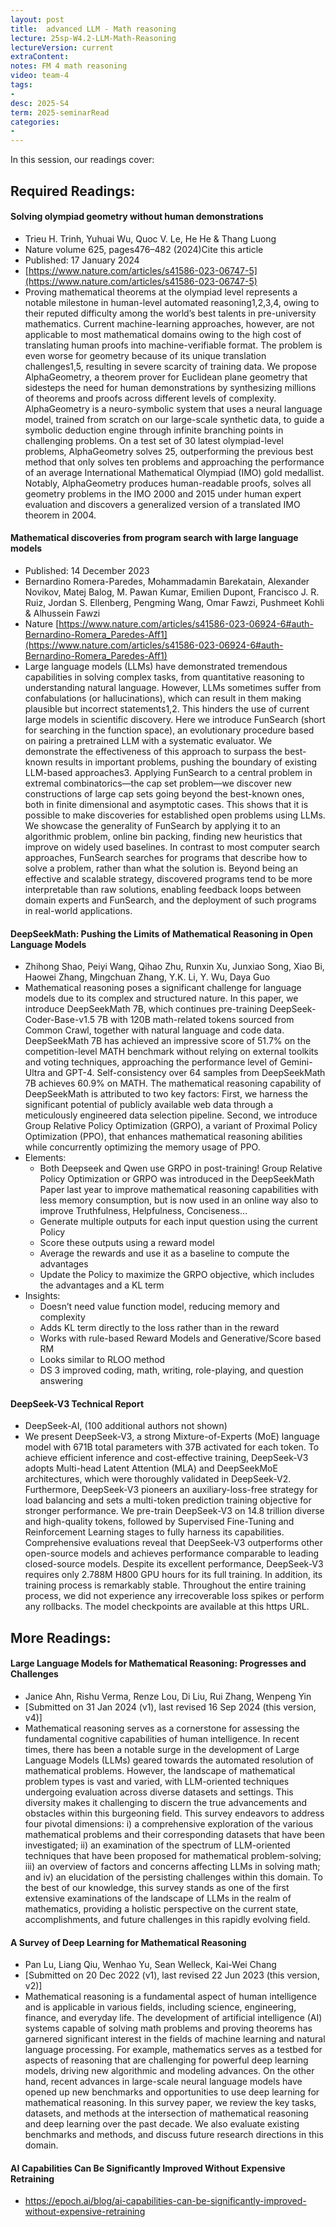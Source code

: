 ```yaml
---
layout: post
title:  advanced LLM - Math reasoning 
lecture: 25sp-W4.2-LLM-Math-Reasoning
lectureVersion: current
extraContent: 
notes: FM 4 math reasoning
video: team-4
tags:
- 
desc: 2025-S4
term: 2025-seminarRead
categories:
- 
---
```



In this session, our readings cover: 

## Required Readings: 

#### Solving olympiad geometry without human demonstrations
+ Trieu H. Trinh, Yuhuai Wu, Quoc V. Le, He He & Thang Luong 
+ Nature volume 625, pages476–482 (2024)Cite this article
+ Published: 17 January 2024
+ [https://www.nature.com/articles/s41586-023-06747-5](https://www.nature.com/articles/s41586-023-06747-5)
+ Proving mathematical theorems at the olympiad level represents a notable milestone in human-level automated reasoning1,2,3,4, owing to their reputed difficulty among the world’s best talents in pre-university mathematics. Current machine-learning approaches, however, are not applicable to most mathematical domains owing to the high cost of translating human proofs into machine-verifiable format. The problem is even worse for geometry because of its unique translation challenges1,5, resulting in severe scarcity of training data. We propose AlphaGeometry, a theorem prover for Euclidean plane geometry that sidesteps the need for human demonstrations by synthesizing millions of theorems and proofs across different levels of complexity. AlphaGeometry is a neuro-symbolic system that uses a neural language model, trained from scratch on our large-scale synthetic data, to guide a symbolic deduction engine through infinite branching points in challenging problems. On a test set of 30 latest olympiad-level problems, AlphaGeometry solves 25, outperforming the previous best method that only solves ten problems and approaching the performance of an average International Mathematical Olympiad (IMO) gold medallist. Notably, AlphaGeometry produces human-readable proofs, solves all geometry problems in the IMO 2000 and 2015 under human expert evaluation and discovers a generalized version of a translated IMO theorem in 2004.


#### Mathematical discoveries from program search with large language models
+ Published: 14 December 2023
+ Bernardino Romera-Paredes, Mohammadamin Barekatain, Alexander Novikov, Matej Balog, M. Pawan Kumar, Emilien Dupont, Francisco J. R. Ruiz, Jordan S. Ellenberg, Pengming Wang, Omar Fawzi, Pushmeet Kohli & Alhussein Fawzi
+ Nature  [https://www.nature.com/articles/s41586-023-06924-6#auth-Bernardino-Romera_Paredes-Aff1](https://www.nature.com/articles/s41586-023-06924-6#auth-Bernardino-Romera_Paredes-Aff1)
+ Large language models (LLMs) have demonstrated tremendous capabilities in solving complex tasks, from quantitative reasoning to understanding natural language. However, LLMs sometimes suffer from confabulations (or hallucinations), which can result in them making plausible but incorrect statements1,2. This hinders the use of current large models in scientific discovery. Here we introduce FunSearch (short for searching in the function space), an evolutionary procedure based on pairing a pretrained LLM with a systematic evaluator. We demonstrate the effectiveness of this approach to surpass the best-known results in important problems, pushing the boundary of existing LLM-based approaches3. Applying FunSearch to a central problem in extremal combinatorics—the cap set problem—we discover new constructions of large cap sets going beyond the best-known ones, both in finite dimensional and asymptotic cases. This shows that it is possible to make discoveries for established open problems using LLMs. We showcase the generality of FunSearch by applying it to an algorithmic problem, online bin packing, finding new heuristics that improve on widely used baselines. In contrast to most computer search approaches, FunSearch searches for programs that describe how to solve a problem, rather than what the solution is. Beyond being an effective and scalable strategy, discovered programs tend to be more interpretable than raw solutions, enabling feedback loops between domain experts and FunSearch, and the deployment of such programs in real-world applications.

#### DeepSeekMath: Pushing the Limits of Mathematical Reasoning in Open Language Models
+ Zhihong Shao, Peiyi Wang, Qihao Zhu, Runxin Xu, Junxiao Song, Xiao Bi, Haowei Zhang, Mingchuan Zhang, Y.K. Li, Y. Wu, Daya Guo
+ Mathematical reasoning poses a significant challenge for language models due to its complex and structured nature. In this paper, we introduce DeepSeekMath 7B, which continues pre-training DeepSeek-Coder-Base-v1.5 7B with 120B math-related tokens sourced from Common Crawl, together with natural language and code data. DeepSeekMath 7B has achieved an impressive score of 51.7% on the competition-level MATH benchmark without relying on external toolkits and voting techniques, approaching the performance level of Gemini-Ultra and GPT-4. Self-consistency over 64 samples from DeepSeekMath 7B achieves 60.9% on MATH. The mathematical reasoning capability of DeepSeekMath is attributed to two key factors: First, we harness the significant potential of publicly available web data through a meticulously engineered data selection pipeline. Second, we introduce Group Relative Policy Optimization (GRPO), a variant of Proximal Policy Optimization (PPO), that enhances mathematical reasoning abilities while concurrently optimizing the memory usage of PPO.
+ Elements: 
  - Both Deepseek and Qwen use GRPO in post-training! Group Relative Policy Optimization or GRPO was introduced in the DeepSeekMath Paper last year to improve mathematical reasoning capabilities with less memory consumption, but is now used in an online way also to improve Truthfulness, Helpfulness, Conciseness… 
  - Generate multiple outputs for each input question using the current Policy
  - Score these outputs using a reward model
  - Average the rewards and use it as a baseline to compute the advantages
  - Update the Policy to maximize the GRPO objective, which includes the advantages and a KL term
+ Insights: 
  - Doesn’t need value function model, reducing memory and complexity
  - Adds KL term directly to the loss rather than in the reward
  - Works with rule-based Reward Models and Generative/Score based RM
  - Looks similar to RLOO method
  - DS 3 improved coding, math, writing, role-playing, and question answering
  




#### DeepSeek-V3 Technical Report
+ DeepSeek-AI, (100 additional authors not shown)
+ We present DeepSeek-V3, a strong Mixture-of-Experts (MoE) language model with 671B total parameters with 37B activated for each token. To achieve efficient inference and cost-effective training, DeepSeek-V3 adopts Multi-head Latent Attention (MLA) and DeepSeekMoE architectures, which were thoroughly validated in DeepSeek-V2. Furthermore, DeepSeek-V3 pioneers an auxiliary-loss-free strategy for load balancing and sets a multi-token prediction training objective for stronger performance. We pre-train DeepSeek-V3 on 14.8 trillion diverse and high-quality tokens, followed by Supervised Fine-Tuning and Reinforcement Learning stages to fully harness its capabilities. Comprehensive evaluations reveal that DeepSeek-V3 outperforms other open-source models and achieves performance comparable to leading closed-source models. Despite its excellent performance, DeepSeek-V3 requires only 2.788M H800 GPU hours for its full training. In addition, its training process is remarkably stable. Throughout the entire training process, we did not experience any irrecoverable loss spikes or perform any rollbacks. The model checkpoints are available at this https URL.




## More Readings: 



#### Large Language Models for Mathematical Reasoning: Progresses and Challenges
+ Janice Ahn, Rishu Verma, Renze Lou, Di Liu, Rui Zhang, Wenpeng Yin
+ [Submitted on 31 Jan 2024 (v1), last revised 16 Sep 2024 (this version, v4)]
+ Mathematical reasoning serves as a cornerstone for assessing the fundamental cognitive capabilities of human intelligence. In recent times, there has been a notable surge in the development of Large Language Models (LLMs) geared towards the automated resolution of mathematical problems. However, the landscape of mathematical problem types is vast and varied, with LLM-oriented techniques undergoing evaluation across diverse datasets and settings. This diversity makes it challenging to discern the true advancements and obstacles within this burgeoning field. This survey endeavors to address four pivotal dimensions: i) a comprehensive exploration of the various mathematical problems and their corresponding datasets that have been investigated; ii) an examination of the spectrum of LLM-oriented techniques that have been proposed for mathematical problem-solving; iii) an overview of factors and concerns affecting LLMs in solving math; and iv) an elucidation of the persisting challenges within this domain. To the best of our knowledge, this survey stands as one of the first extensive examinations of the landscape of LLMs in the realm of mathematics, providing a holistic perspective on the current state, accomplishments, and future challenges in this rapidly evolving field.

#### A Survey of Deep Learning for Mathematical Reasoning
+ Pan Lu, Liang Qiu, Wenhao Yu, Sean Welleck, Kai-Wei Chang
+ [Submitted on 20 Dec 2022 (v1), last revised 22 Jun 2023 (this version, v2)]
+ Mathematical reasoning is a fundamental aspect of human intelligence and is applicable in various fields, including science, engineering, finance, and everyday life. The development of artificial intelligence (AI) systems capable of solving math problems and proving theorems has garnered significant interest in the fields of machine learning and natural language processing. For example, mathematics serves as a testbed for aspects of reasoning that are challenging for powerful deep learning models, driving new algorithmic and modeling advances. On the other hand, recent advances in large-scale neural language models have opened up new benchmarks and opportunities to use deep learning for mathematical reasoning. In this survey paper, we review the key tasks, datasets, and methods at the intersection of mathematical reasoning and deep learning over the past decade. We also evaluate existing benchmarks and methods, and discuss future research directions in this domain.





#### AI Capabilities Can Be Significantly Improved Without Expensive Retraining
+ https://epoch.ai/blog/ai-capabilities-can-be-significantly-improved-without-expensive-retraining

